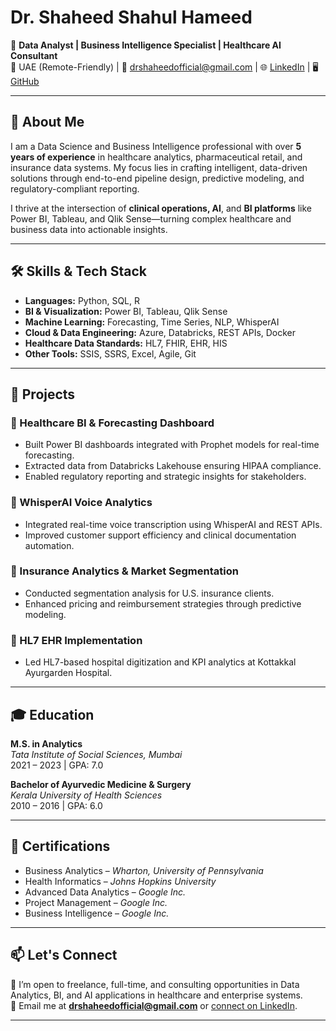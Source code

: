 # Dr. Shaheed Shahul Hameed

🎯 **Data Analyst | Business Intelligence Specialist | Healthcare AI Consultant**  
📍 UAE (Remote-Friendly) | 📧 drshaheedofficial@gmail.com | 🌐 [LinkedIn](https://linkedin.com/in/drshaheed) | 🖥️ [GitHub](https://github.com/drshaheed)

---

## 👋 About Me

I am a Data Science and Business Intelligence professional with over **5 years of experience** in healthcare analytics, pharmaceutical retail, and insurance data systems. My focus lies in crafting intelligent, data-driven solutions through end-to-end pipeline design, predictive modeling, and regulatory-compliant reporting.

I thrive at the intersection of **clinical operations, AI**, and **BI platforms** like Power BI, Tableau, and Qlik Sense—turning complex healthcare and business data into actionable insights.

---

## 🛠️ Skills & Tech Stack

- **Languages:** Python, SQL, R  
- **BI & Visualization:** Power BI, Tableau, Qlik Sense  
- **Machine Learning:** Forecasting, Time Series, NLP, WhisperAI  
- **Cloud & Data Engineering:** Azure, Databricks, REST APIs, Docker  
- **Healthcare Data Standards:** HL7, FHIR, EHR, HIS  
- **Other Tools:** SSIS, SSRS, Excel, Agile, Git

---

## 🧠 Projects

### 🔹 Healthcare BI & Forecasting Dashboard  
- Built Power BI dashboards integrated with Prophet models for real-time forecasting.
- Extracted data from Databricks Lakehouse ensuring HIPAA compliance.
- Enabled regulatory reporting and strategic insights for stakeholders.

### 🔹 WhisperAI Voice Analytics  
- Integrated real-time voice transcription using WhisperAI and REST APIs.
- Improved customer support efficiency and clinical documentation automation.

### 🔹 Insurance Analytics & Market Segmentation  
- Conducted segmentation analysis for U.S. insurance clients.
- Enhanced pricing and reimbursement strategies through predictive modeling.

### 🔹 HL7 EHR Implementation  
- Led HL7-based hospital digitization and KPI analytics at Kottakkal Ayurgarden Hospital.

---

## 🎓 Education

**M.S. in Analytics**  
*Tata Institute of Social Sciences, Mumbai*  
2021 – 2023 | GPA: 7.0

**Bachelor of Ayurvedic Medicine & Surgery**  
*Kerala University of Health Sciences*  
2010 – 2016 | GPA: 6.0

---

## 📜 Certifications

- Business Analytics – *Wharton, University of Pennsylvania*  
- Health Informatics – *Johns Hopkins University*  
- Advanced Data Analytics – *Google Inc.*  
- Project Management – *Google Inc.*  
- Business Intelligence – *Google Inc.*

---

## 📫 Let's Connect

💬 I’m open to freelance, full-time, and consulting opportunities in Data Analytics, BI, and AI applications in healthcare and enterprise systems.  
📨 Email me at **drshaheedofficial@gmail.com** or [connect on LinkedIn](https://linkedin.com/in/drshaheed).

---
